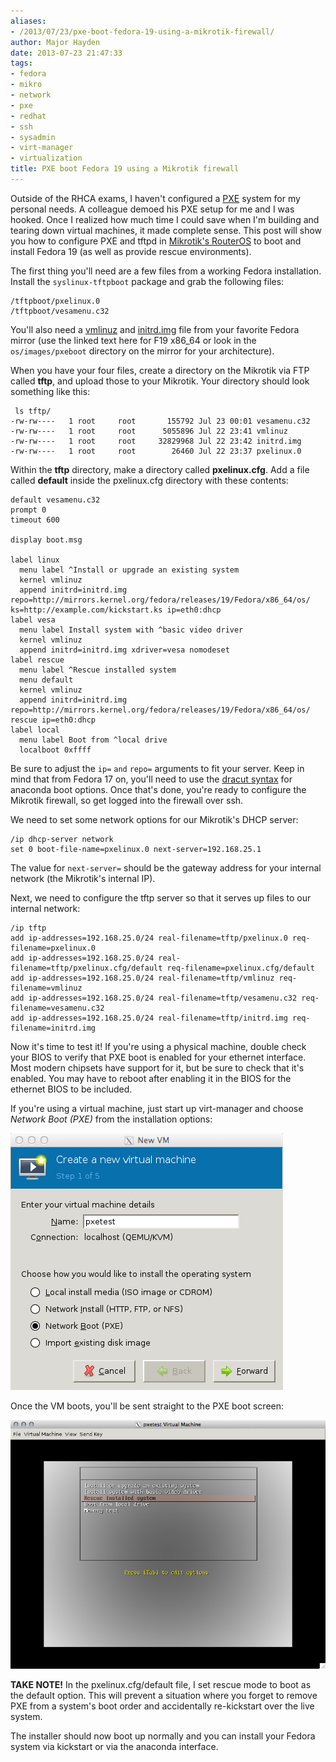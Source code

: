 ```yaml
---
aliases:
- /2013/07/23/pxe-boot-fedora-19-using-a-mikrotik-firewall/
author: Major Hayden
date: 2013-07-23 21:47:33
tags:
- fedora
- mikro
- network
- pxe
- redhat
- ssh
- sysadmin
- virt-manager
- virtualization
title: PXE boot Fedora 19 using a Mikrotik firewall
---
```


Outside of the RHCA exams, I haven't configured a [PXE][1] system for my personal needs. A colleague demoed his PXE setup for me and I was hooked. Once I realized how much time I could save when I'm building and tearing down virtual machines, it made complete sense. This post will show you how to configure PXE and tftpd in [Mikrotik's RouterOS][2] to boot and install Fedora 19 (as well as provide rescue environments).

The first thing you'll need are a few files from a working Fedora installation. Install the `syslinux-tftpboot` package and grab the following files:

```
/tftpboot/pxelinux.0
/tftpboot/vesamenu.c32
```


You'll also need a [vmlinuz][3] and [initrd.img][4] file from your favorite Fedora mirror (use the linked text here for F19 x86_64 or look in the `os/images/pxeboot` directory on the mirror for your architecture).

When you have your four files, create a directory on the Mikrotik via FTP called **tftp**, and upload those to your Mikrotik. Your directory should look something like this:

```
 ls tftp/
-rw-rw----   1 root     root       155792 Jul 23 00:01 vesamenu.c32
-rw-rw----   1 root     root      5055896 Jul 22 23:41 vmlinuz
-rw-rw----   1 root     root     32829968 Jul 22 23:42 initrd.img
-rw-rw----   1 root     root        26460 Jul 22 23:37 pxelinux.0
```


Within the **tftp** directory, make a directory called **pxelinux.cfg**. Add a file called **default** inside the pxelinux.cfg directory with these contents:

```
default vesamenu.c32
prompt 0
timeout 600

display boot.msg

label linux
  menu label ^Install or upgrade an existing system
  kernel vmlinuz
  append initrd=initrd.img repo=http://mirrors.kernel.org/fedora/releases/19/Fedora/x86_64/os/ ks=http://example.com/kickstart.ks ip=eth0:dhcp
label vesa
  menu label Install system with ^basic video driver
  kernel vmlinuz
  append initrd=initrd.img xdriver=vesa nomodeset
label rescue
  menu label ^Rescue installed system
  menu default
  kernel vmlinuz
  append initrd=initrd.img repo=http://mirrors.kernel.org/fedora/releases/19/Fedora/x86_64/os/ rescue ip=eth0:dhcp
label local
  menu label Boot from ^local drive
  localboot 0xffff
```


Be sure to adjust the `ip=` `and` `repo=` arguments to fit your server. Keep in mind that from Fedora 17 on, you'll need to use the [dracut syntax][5] for anaconda boot options. Once that's done, you're ready to configure the Mikrotik firewall, so get logged into the firewall over ssh.

We need to set some network options for our Mikrotik's DHCP server:

```
/ip dhcp-server network
set 0 boot-file-name=pxelinux.0 next-server=192.168.25.1
```


The value for `next-server=` should be the gateway address for your internal network (the Mikrotik's internal IP).

Next, we need to configure the tftp server so that it serves up files to our internal network:

```
/ip tftp
add ip-addresses=192.168.25.0/24 real-filename=tftp/pxelinux.0 req-filename=pxelinux.0
add ip-addresses=192.168.25.0/24 real-filename=tftp/pxelinux.cfg/default req-filename=pxelinux.cfg/default
add ip-addresses=192.168.25.0/24 real-filename=tftp/vmlinuz req-filename=vmlinuz
add ip-addresses=192.168.25.0/24 real-filename=tftp/vesamenu.c32 req-filename=vesamenu.c32
add ip-addresses=192.168.25.0/24 real-filename=tftp/initrd.img req-filename=initrd.img
```


Now it's time to test it! If you're using a physical machine, double check your BIOS to verify that PXE boot is enabled for your ethernet interface. Most modern chipsets have support for it, but be sure to check that it's enabled. You may have to reboot after enabling it in the BIOS for the ethernet BIOS to be included.

If you're using a virtual machine, just start up virt-manager and choose _Network Boot (PXE)_ from the installation options:

![6]

Once the VM boots, you'll be sent straight to the PXE boot screen:

![7]

**TAKE NOTE!** In the pxelinux.cfg/default file, I set rescue mode to boot as the default option. This will prevent a situation where you forget to remove PXE from a system's boot order and accidentally re-kickstart over the live system.

The installer should now boot up normally and you can install your Fedora system via kickstart or via the anaconda interface.

 [1]: http://en.wikipedia.org/wiki/Preboot_Execution_Environment
 [2]: http://major.io/?s=mikrotik
 [3]: http://mirrors.kernel.org/fedora/releases/19/Fedora/x86_64/os/images/pxeboot/vmlinuz
 [4]: http://mirrors.kernel.org/fedora/releases/19/Fedora/x86_64/os/images/pxeboot/initrd.img
 [5]: https://fedoraproject.org/wiki/Dracut/Options#Network
 [6]: /wp-content/uploads/2013/07/virt-manager-pxe.png
 [7]: /wp-content/uploads/2013/07/pxetest-Virtual-Machine.png